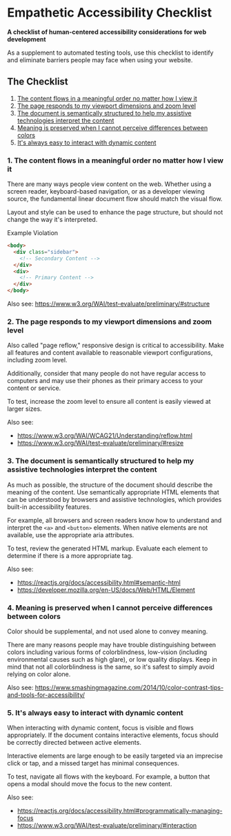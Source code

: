 # Empathetic Accessibility Checklist
**A checklist of human-centered accessibility considerations for web development**

As a supplement to automated testing tools, use this checklist to identify and eliminate barriers people may face when using your website.  

## The Checklist
1. [The content flows in a meaningful order no matter how I view it](#1-the-content-flows-in-a-meaningful-order-no-matter-how-i-view-it)
2. [The page responds to my viewport dimensions and zoom level](#2-the-page-responds-to-my-viewport-dimensions-and-zoom-level)
3. [The document is semantically structured to help my assistive technologies interpret the content](#3-the-document-is-semantically-structured-to-help-my-assistive-technologies-interpret-the-content)
4. [Meaning is preserved when I cannot perceive differences between colors](#4-meaning-is-preserved-when-i-cannot-perceive-differences-between-colors)
5. [It's always easy to interact with dynamic content](#5-its-always-easy-to-interact-with-dynamic-content)

### 1. The content flows in a meaningful order no matter how I view it
There are many ways people view content on the web. Whether using a screen reader, keyboard-based navigation, or as a developer viewing source, the fundamental linear document flow should match the visual flow.

Layout and style can be used to enhance the page structure, but should not change the way it's interpreted.

Example Violation
```html
<body>
  <div class="sidebar">
    <!-- Secondary Content -->
  </div>
  <div>
    <!-- Primary Content -->
  </div>
</body>
```

Also see:
https://www.w3.org/WAI/test-evaluate/preliminary/#structure

### 2. The page responds to my viewport dimensions and zoom level
Also called "page reflow," responsive design is critical to accessibility.  Make all features and content available to reasonable viewport configurations, including zoom level.

Additionally, consider that many people do not have regular access to computers and may use their phones as their primary access to your content or service.

To test, increase the zoom level to ensure all content is easily viewed at larger sizes.

Also see:
- https://www.w3.org/WAI/WCAG21/Understanding/reflow.html
- https://www.w3.org/WAI/test-evaluate/preliminary/#resize

### 3. The document is semantically structured to help my assistive technologies interpret the content
As much as possible, the structure of the document should describe the meaning of the content.  Use semantically appropriate HTML elements that can be understood by browsers and assistive technologies, which provides built-in accessibility features.

For example, all browsers and screen readers know how to understand and interpret the `<a>`  and `<button>` elements.  When native elements are not available, use the appropriate aria attributes.

To test, review the generated HTML markup. Evaluate each element to determine if there is a more appropriate tag.

Also see:
- https://reactjs.org/docs/accessibility.html#semantic-html
- https://developer.mozilla.org/en-US/docs/Web/HTML/Element


### 4. Meaning is preserved when I cannot perceive differences between colors
Color should be supplemental, and not used alone to convey meaning.

There are many reasons people may have trouble distinguishing between colors including various forms of colorblindness, low-vision (including environmental causes such as high glare), or low quality displays.  Keep in mind that not all colorblindness is the same, so it's safest to simply avoid relying on color alone.

Also see:
https://www.smashingmagazine.com/2014/10/color-contrast-tips-and-tools-for-accessibility/

### 5. It's always easy to interact with dynamic content
When interacting with dynamic content, focus is visible and flows appropriately. If the document contains interactive elements, focus should be correctly directed between active elements.

Interactive elements are large enough to be easily targeted via an imprecise click or tap, and a missed target has minimal consequences.

To test, navigate all flows with the keyboard.  For example, a button that opens a modal should move the focus to the new content.

Also see:
- https://reactjs.org/docs/accessibility.html#programmatically-managing-focus
- https://www.w3.org/WAI/test-evaluate/preliminary/#interaction

